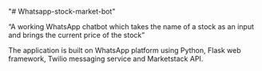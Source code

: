 "# Whatsapp-stock-market-bot" 

“A working WhatsApp chatbot which takes the name of a stock as an input and brings the current price of the stock”

The application is built on WhatsApp platform using Python, Flask web framework, Twilio messaging service and Marketstack API.
